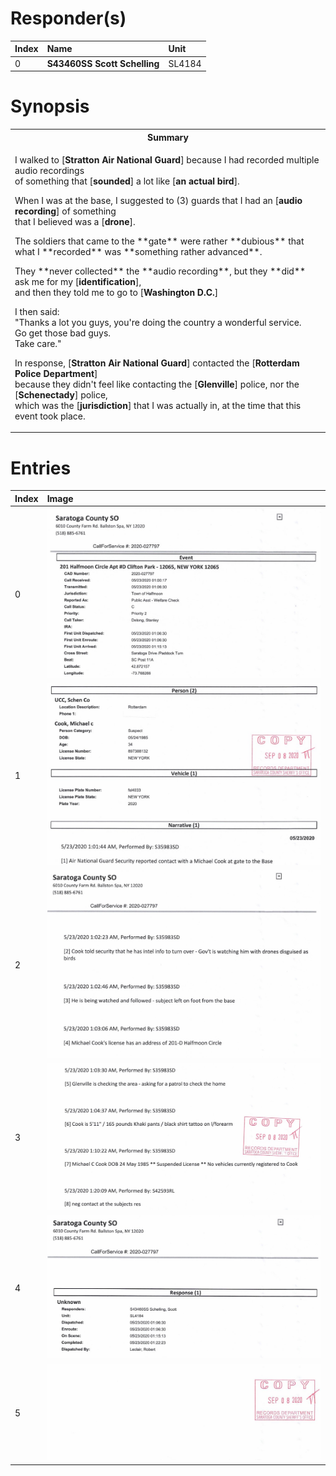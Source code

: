 # Responder(s)
| Index | Name                         | Unit   |
|:------|:-----------------------------|:-------|
| 0     | **S43460SS Scott Schelling** | SL4184 |

# Synopsis
<table>
  <tbody>
    <tr>
      <th>Summary</th>
    </tr>
    <tr>
      <td>
        <p>
          I walked to [<b>Stratton Air National Guard</b>] because I had recorded multiple audio recordings<br>
          of something that [<b>sounded</b>] a lot like [<b>an actual bird</b>].
        </p>
        <p>
          When I was at the base, I suggested to (3) guards that I had an [<b>audio recording</b>] of something<br>
          that I believed was a [<b>drone</b>].
        </p>
        <p>
          The soldiers that came to the **gate** were rather **dubious** that what I **recorded** was **something rather advanced**.
        </p>
        <p>
          They **never collected** the **audio recording**, but they **did** ask me for my [<b>identification</b>],<br>
          and then they told me to go to [<b>Washington D.C.</b>]
        </p>
        <p>
          I then said:<br>
          "Thanks a lot you guys, you're doing the country a wonderful service.<br>
          Go get those bad guys.<br>
          Take care."
        </p>
        <p>
          In response, [<b>Stratton Air National Guard</b>] contacted the [<b>Rotterdam Police Department</b>]<br>
          because they didn't feel like contacting the [<b>Glenville</b>] police, nor the [<b>Schenectady</b>] police,<br>
          which was the [<b>jurisdiction</b>] that I was actually in, at the time that this event took place.
      </td>
    </tr>
  </tbody>
</table>

# Entries
| Index | Image                                                                                          |
|:------|:-----------------------------------------------------------------------------------------------|
| 0     | ![01.jpg](https://github.com/mcc85s/FightingEntropy/blob/main/Records/SCSO-2020-027797/01.jpg) |
| 1     | ![02.jpg](https://github.com/mcc85s/FightingEntropy/blob/main/Records/SCSO-2020-027797/02.jpg) |
| 2     | ![03.jpg](https://github.com/mcc85s/FightingEntropy/blob/main/Records/SCSO-2020-027797/03.jpg) |
| 3     | ![04.jpg](https://github.com/mcc85s/FightingEntropy/blob/main/Records/SCSO-2020-027797/04.jpg) |
| 4     | ![05.jpg](https://github.com/mcc85s/FightingEntropy/blob/main/Records/SCSO-2020-027797/05.jpg) |
| 5     | ![06.jpg](https://github.com/mcc85s/FightingEntropy/blob/main/Records/SCSO-2020-027797/06.jpg) |
